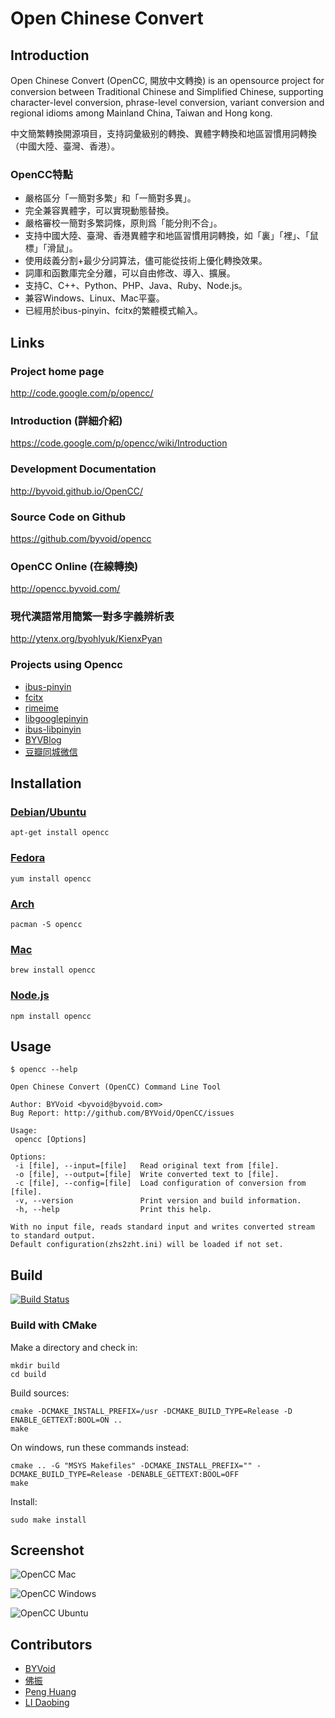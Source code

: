 # Open Chinese Convert

## Introduction

Open Chinese Convert (OpenCC, 開放中文轉換) is an opensource project for conversion between Traditional Chinese and Simplified Chinese, supporting character-level conversion, phrase-level conversion, variant conversion and regional idioms among Mainland China, Taiwan and Hong kong.

中文簡繁轉換開源項目，支持詞彙級别的轉換、異體字轉換和地區習慣用詞轉換（中國大陸、臺灣、香港）。

### OpenCC特點

* 嚴格區分「一簡對多繁」和「一簡對多異」。
* 完全兼容異體字，可以實現動態替換。
* 嚴格審校一簡對多繁詞條，原則爲「能分則不合」。
* 支持中國大陸、臺灣、香港異體字和地區習慣用詞轉換，如「裏」「裡」、「鼠標」「滑鼠」。
* 使用歧義分割+最少分詞算法，儘可能從技術上優化轉換效果。
* 詞庫和函數庫完全分離，可以自由修改、導入、擴展。
* 支持C、C++、Python、PHP、Java、Ruby、Node.js。
* 兼容Windows、Linux、Mac平臺。
* 已經用於ibus-pinyin、fcitx的繁體模式輸入。

## Links

### Project home page
http://code.google.com/p/opencc/

### Introduction (詳細介紹)
https://code.google.com/p/opencc/wiki/Introduction

### Development Documentation
http://byvoid.github.io/OpenCC/

### Source Code on Github
https://github.com/byvoid/opencc

### OpenCC Online (在線轉換)
http://opencc.byvoid.com/

### 現代漢語常用簡繁一對多字義辨析表
http://ytenx.org/byohlyuk/KienxPyan

### Projects using Opencc

* [ibus-pinyin](http://code.google.com/p/ibus/)
* [fcitx](http://code.google.com/p/fcitx/)
* [rimeime](http://code.google.com/p/rimeime/)
* [libgooglepinyin](http://code.google.com/p/libgooglepinyin/)
* [ibus-libpinyin](https://github.com/libpinyin/ibus-libpinyin)
* [BYVBlog](https://github.com/byvoid/byvblog)
* [豆瓣同城微信](http://weixinqiao.com/douban-event/)

## Installation

### [Debian](http://packages.qa.debian.org/o/opencc.html)/[Ubuntu](https://launchpad.net/ubuntu/+source/opencc)

    apt-get install opencc

### [Fedora](https://admin.fedoraproject.org/pkgdb/acls/name/opencc)

    yum install opencc

### [Arch](https://www.archlinux.org/packages/community/x86_64/opencc/)

    pacman -S opencc

### [Mac](https://github.com/mxcl/homebrew/blob/master/Library/Formula/opencc.rb)

    brew install opencc

### [Node.js](https://npmjs.org/package/opencc)

    npm install opencc

## Usage

    $ opencc --help
    
    Open Chinese Convert (OpenCC) Command Line Tool

    Author: BYVoid <byvoid@byvoid.com>
    Bug Report: http://github.com/BYVoid/OpenCC/issues

    Usage:
     opencc [Options]

    Options:
     -i [file], --input=[file]   Read original text from [file].
     -o [file], --output=[file]  Write converted text to [file].
     -c [file], --config=[file]  Load configuration of conversion from [file].
     -v, --version               Print version and build information.
     -h, --help                  Print this help.

    With no input file, reads standard input and writes converted stream to standard output.
    Default configuration(zhs2zht.ini) will be loaded if not set.

## Build

[![Build Status](https://travis-ci.org/BYVoid/OpenCC.png?branch=master)](https://travis-ci.org/BYVoid/OpenCC)

### Build with CMake

Make a directory and check in:

    mkdir build
    cd build

Build sources:

    cmake -DCMAKE_INSTALL_PREFIX=/usr -DCMAKE_BUILD_TYPE=Release -D ENABLE_GETTEXT:BOOL=ON ..
    make

On windows, run these commands instead:

    cmake .. -G "MSYS Makefiles" -DCMAKE_INSTALL_PREFIX="" -DCMAKE_BUILD_TYPE=Release -DENABLE_GETTEXT:BOOL=OFF
    make

Install:

    sudo make install

## Screenshot

![OpenCC Mac](http://opencc.googlecode.com/files/screenshot-gui-mac.png)

![OpenCC Windows](http://opencc.googlecode.com/files/screenshot-gui.png)

![OpenCC Ubuntu](http://opencc.googlecode.com/files/screenshot-gui-ubuntu.png)

## Contributors

* [BYVoid](http://www.byvoid.com/)
* [佛振](https://github.com/lotem)
* [Peng Huang](https://github.com/phuang)
* [LI Daobing](https://github.com/lidaobing)
